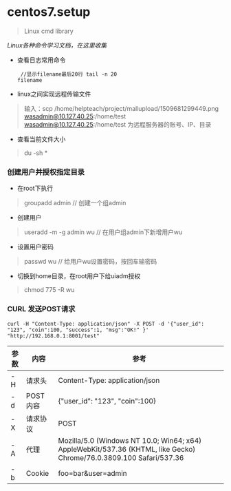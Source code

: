 # centos7.setup
> Linux cmd library

*Linux各种命令学习文档，在这里收集*


- 查看日志常用命令
<code><pre>
//显示filename最后20行
tail -n 20 filename
</pre></code>


- linux之间实现远程传输文件
> 输入：scp /home/helpteach/project/mallupload/1509681299449.png wasadmin@10.127.40.25:/home/test
> wasadmin@10.127.40.25:/home/test 为远程服务器的账号、IP、目录


- 查看当前文件大小
> du -sh *


### 创建用户并授权指定目录

- 在root下执行
> groupadd  admin   // 创建一个组admin

- 创建用户
> useradd -m -g admin wu    // 在用户组admin下新增用户wu

- 设置用户密码
> passwd  wu     // 给用户wu设置密码，按回车输密码


- 切换到home目录，在root用户下给uiadm授权
> chmod 775 -R wu

### CURL 发送POST请求
```
curl -H "Content-Type: application/json" -X POST -d '{"user_id": "123", "coin":100, "success":1, "msg":"OK!" }' "http://192.168.0.1:8001/test"
```
| 参数 | 内容 | 参考 |
| ---- | ---- | ---- |
| -H | 请求头 | Content-Type: application/json |
| -d | POST内容 | {"user_id": "123", "coin":100} |
| -X | 请求协议 | POST |
| -A | 代理 | Mozilla/5.0 (Windows NT 10.0; Win64; x64) AppleWebKit/537.36 (KHTML, like Gecko) Chrome/76.0.3809.100 Safari/537.36 |
| -b | Cookie | foo=bar&user=admin |

